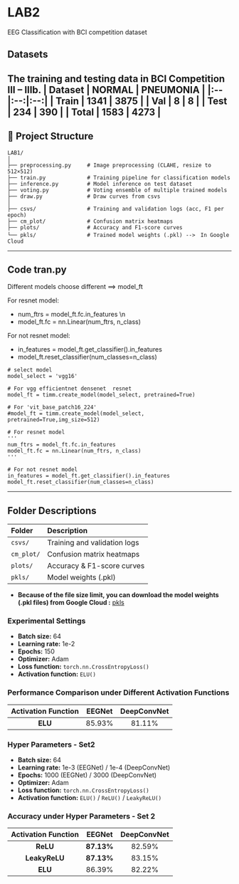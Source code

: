 # LAB2
EEG Classification with BCI competition dataset

## Datasets
The training and testing data in BCI Competition III – IIIb.
| Dataset | NORMAL | PNEUMONIA |
|:--|:--:|:--:|
| Train | **1341** | **3875** |
| Val | **8** | **8** |
| Test | **234** | **390** |
| **Total** | **1583** | **4273** |
---

## 📁 Project Structure
```
LAB1/
│
├── preprocessing.py     # Image preprocessing (CLAHE, resize to 512×512)
├── train.py             # Training pipeline for classification models
├── inference.py         # Model inference on test dataset
├── voting.py            # Voting ensemble of multiple trained models
├── draw.py              # Draw curves from csvs
│
├── csvs/                # Training and validation logs (acc, F1 per epoch)
├── cm_plot/             # Confusion matrix heatmaps
├── plots/               # Accuracy and F1-score curves
└── pkls/                # Trained model weights (.pkl) -->　In Google Cloud
```
---
## Code tran.py
Different models choose different ==> model_ft

For resnet model:
- num_ftrs = model_ft.fc.in_features \n
- model_ft.fc = nn.Linear(num_ftrs, n_class) 

For not resnet model:
- in_features = model_ft.get_classifier().in_features
- model_ft.reset_classifier(num_classes=n_class)
```
# select model
model_select = 'vgg16'

# For vgg efficientnet densenet  resnet
model_ft = timm.create_model(model_select, pretrained=True)

# For 'vit_base_patch16_224'
#model_ft = timm.create_model(model_select, pretrained=True,img_size=512) 

# For resnet model
'''
num_ftrs = model_ft.fc.in_features
model_ft.fc = nn.Linear(num_ftrs, n_class)
'''

# For not resnet model
in_features = model_ft.get_classifier().in_features
model_ft.reset_classifier(num_classes=n_class)
```
---
## Folder Descriptions

| Folder | Description |
|:--|:--|
| `csvs/` | Training and validation logs | 
| `cm_plot/` | Confusion matrix heatmaps | 
| `plots/` | Accuracy & F1-score curves |
| `pkls/` | Model weights (.pkl) | 
- **Because of the file size limit, you can download the model weights (.pkl files) from Google Cloud :** [pkls](https://drive.google.com/drive/folders/1MaRhkFk5fxD5Tn6RfLvimDjYHDQ80gMe?usp=sharing)


### Experimental Settings
- **Batch size:** 64  
- **Learning rate:** 1e-2  
- **Epochs:** 150  
- **Optimizer:** Adam  
- **Loss function:** `torch.nn.CrossEntropyLoss()`  
- **Activation function:** `ELU()`
### Performance Comparison under Different Activation Functions
| Activation Function |  EEGNet  | DeepConvNet |
|:--------------------:|:----------:|:------------:|
| **ELU**        | 85.93% | 81.11% |
### Hyper Parameters - Set2
- **Batch size:** 64  
- **Learning rate:** 1e-3 (EEGNet) / 1e-4 (DeepConvNet)
- **Epochs:** 1000 (EEGNet) / 3000 (DeepConvNet) 
- **Optimizer:** Adam  
- **Loss function:** `torch.nn.CrossEntropyLoss()`  
- **Activation function:** `ELU()` / `ReLU()` / `LeakyReLU()`
### Accuracy under Hyper Parameters - Set 2

| Activation Function |   EEGNet   | DeepConvNet |
|:--------------------:|:----------:|:------------:|
| **ReLU**             | **87.13%** |   82.59% |
| **LeakyReLU**        | **87.13%** |   83.15% |
| **ELU**              |   86.39%   |   82.22% |



